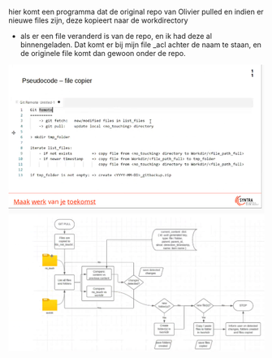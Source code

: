 hier komt een programma dat de original repo van Olivier pulled 
en indien er nieuwe files zijn, deze kopieert naar de workdirectory
* als er een file veranderd is van de repo, en ik had deze al binnengeladen. Dat komt er bij mijn file _acl achter de naam te staan, en de originele file komt dan gewoon onder de repo.

![alt text](image-2.png)
![alt text](image.png)

